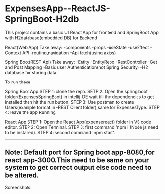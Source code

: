 # ExpensesApp--ReactJS-SpringBoot-H2db
 
This project contains a basic UI React App for frontend and SpringBoot App with H2database(embedded DB) for Backend 

React(Web App) Take away:
-components
-props
-useState
-useEffect
-Context API
-routing,navigation
-Api fetch(using axios)


Spring Boot(REST Api) Take away:
-Entity
-EntityRepo
-RestController
-Get and Post Mapping
-Basic user Authentication(not Spring Security)
-H2 database for storing data

To run these

Spring Boot App
STEP 1: clone the repo.
SETP 2: Open the spring boot folder(ExpensesSpringBoot) in intellij IDE wait till the dependencies to get installed
then hit the run button.
STEP 3: Use postman to create Users(example format in -REST Client folder),same for ExpensesType.
STEP 4: leave the app Running.

React App
STEP 1: Open the React App(expensereact) folder in VS code editor.
STEP 2: Open Terminal.
STEP 3: first command 'npm i'(Node js need to be installed).
STEP 4: second command 'npm start'.

--------------------
Note: Default port for Spring boot app-8080,for react app-3000.This need to be same on your system to get correct output else code need to be altered.
-------------------- 

Screenshots:



